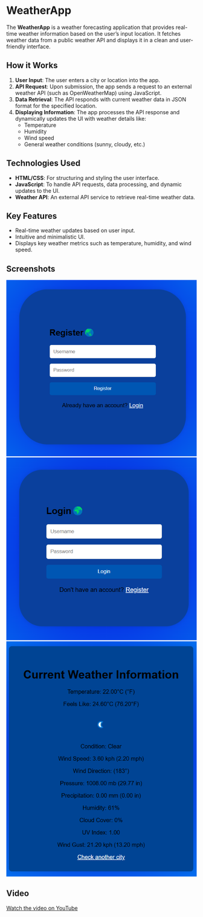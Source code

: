 # WeatherApp 

The **WeatherApp** is a weather forecasting application that provides real-time weather information based on the user’s input location. It fetches weather data from a public weather API and displays it in a clean and user-friendly interface.

## How it Works
1. **User Input**: The user enters a city or location into the app.
2. **API Request**: Upon submission, the app sends a request to an external weather API (such as OpenWeatherMap) using JavaScript.
3. **Data Retrieval**: The API responds with current weather data in JSON format for the specified location.
4. **Displaying Information**: The app processes the API response and dynamically updates the UI with weather details like:
   - Temperature
   - Humidity
   - Wind speed
   - General weather conditions (sunny, cloudy, etc.)

## Technologies Used
- **HTML/CSS**: For structuring and styling the user interface.
- **JavaScript**: To handle API requests, data processing, and dynamic updates to the UI.
- **Weather API**: An external API service to retrieve real-time weather data.

## Key Features
- Real-time weather updates based on user input.
- Intuitive and minimalistic UI.
- Displays key weather metrics such as temperature, humidity, and wind speed.

## Screenshots
![WeatherApp Screenshot 1](imagini/imagine1.png)
![WeatherApp Screenshot 2](imagini/imagine2.png)
![WeatherApp Screenshot 3](imagini/imagine3.png)

## Video
[Watch the video on YouTube](https://www.youtube.com/watch?v=rkxmVFZ9uRw)

